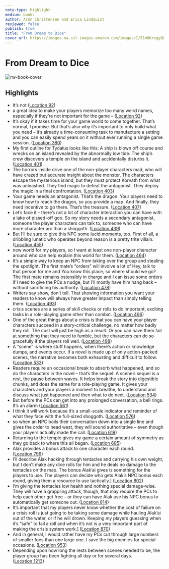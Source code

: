 ```yaml
---
note-type: highlight
medium: books
author: Aron Christensen and Erica Lindquist
reviewed: false
publish: true
title: "From Dream to Dice"
cover_url: https://images-na.ssl-images-amazon.com/images/I/51m6KrcgyQL._SL200_.jpg
---
```

# From Dream to Dice

![rw-book-cover](https://images-na.ssl-images-amazon.com/images/I/51m6KrcgyQL._SL200_.jpg)

## Highlights
- It’s not ([Location 92](https://readwise.io/to_kindle?action=open&asin=B07K3T2XB4&location=92))
- a great idea to make your players memorize too many weird names, especially if they’re not important for the game – ([Location 92](https://readwise.io/to_kindle?action=open&asin=B07K3T2XB4&location=92))
- It’s okay if it takes time for your game world to come together. That’s normal, I promise. But that’s also why it’s important to only build what you need – it’s already a time-consuming task to manufacture a setting and you can easily spend years on it without ever running a single game session. ([Location 380](https://readwise.io/to_kindle?action=open&asin=B07K3T2XB4&location=380))
- My first outline for Tydalus looks like this: A ship is blown off course and wrecks on an island revealed by the abnormally low tide. The ship’s crew discovers a temple on the island and accidentally disturbs it. ([Location 401](https://readwise.io/to_kindle?action=open&asin=B07K3T2XB4&location=401))
- The horrors inside drive one of the non-player characters mad, who will have crazed but accurate insight about the monster. The characters escape the mysterious island, but they must protect Korvath from what was unleashed. They find magic to defeat the antagonist. They deploy the magic in a final confrontation. ([Location 403](https://readwise.io/to_kindle?action=open&asin=B07K3T2XB4&location=403))
- Your game needs an antagonist. That’s the dragon. Your players need to know how to reach the dragon, so you provide a map. And finally, they need incentive to go there. That’s the treasure. ([Location 407](https://readwise.io/to_kindle?action=open&asin=B07K3T2XB4&location=407))
- Let’s face it – there’s not a lot of character interaction you can have with a lake of pissed-off goo. So my story needs a secondary antagonist, someone the player characters can talk to, someone who can have more character arc than a shoggoth. ([Location 439](https://readwise.io/to_kindle?action=open&asin=B07K3T2XB4&location=439))
- But I’ll be sure to give this NPC some lucid moments, too. First of all, a dribbling lunatic who operates beyond reason is a pretty trite villain. ([Location 455](https://readwise.io/to_kindle?action=open&asin=B07K3T2XB4&location=455))
- new world for my players, so I want at least one non-player character around who can help explain this world for them. ([Location 464](https://readwise.io/to_kindle?action=open&asin=B07K3T2XB4&location=464))
- It’s a simple way to keep an NPC from taking over the group and stealing the spotlight. The first mate’s “orders” will involve a lot of Hey, talk to that person for me and You know this place, so where should we go? The first mate remains ostensibly in charge and I can issue some orders if I need to give the PCs a nudge, but I’ll mostly have him hang back – without sacrificing his authority. ([Location 478](https://readwise.io/to_kindle?action=open&asin=B07K3T2XB4&location=478))
- Writers say show, don’t tell. That showing information you want your readers to know will always have greater impact than simply telling them. ([Location 493](https://readwise.io/to_kindle?action=open&asin=B07K3T2XB4&location=493))
- crisis scenes are a series of skill checks or rolls to do important, exciting tasks in a role-playing game other than combat. ([Location 496](https://readwise.io/to_kindle?action=open&asin=B07K3T2XB4&location=496))
- One of the great things about a crisis is that you can have your player characters succeed in a story-critical challenge, no matter how badly they roll. The cost will just be high as a result. Or you can have them fail at something that they need to fumble, but the characters can do so gracefully if the players roll well. ([Location 498](https://readwise.io/to_kindle?action=open&asin=B07K3T2XB4&location=498))
- A “scene” is where stuff happens, when there’s action or knowledge dumps, and events occur. If a novel is made up of only action-packed scenes, the narrative becomes both exhausting and difficult to follow. ([Location 533](https://readwise.io/to_kindle?action=open&asin=B07K3T2XB4&location=533))
- Readers require an occasional break to absorb what happened, and so do the characters in the novel – that’s the sequel. A scene’s sequel is a rest, the pause between waves. It helps break the story into digestible chunks, and does the same for a role-playing game. It gives your characters and your players a moment to breathe, to understand and discuss what just happened and then what to do next. ([Location 534](https://readwise.io/to_kindle?action=open&asin=B07K3T2XB4&location=534))
- But before the PCs can get into any prolonged conversation, a bell rings. It’s an alarm ([Location 561](https://readwise.io/to_kindle?action=open&asin=B07K3T2XB4&location=561))
- I think it will work because it’s a small-scale indicator and reminder of what they face with the full-sized shoggoth. ([Location 576](https://readwise.io/to_kindle?action=open&asin=B07K3T2XB4&location=576))
- so when an NPC boils their conversation down into a single line and gives the order to head west, they will sound authoritative – even though your players actually made the call. ([Location 619](https://readwise.io/to_kindle?action=open&asin=B07K3T2XB4&location=619))
- Returning to the temple gives my game a certain amount of symmetry as they go back to where this all began. ([Location 685](https://readwise.io/to_kindle?action=open&asin=B07K3T2XB4&location=685))
- Alak provides a bonus attack to one character each round. ([Location 799](https://readwise.io/to_kindle?action=open&asin=B07K3T2XB4&location=799))
- I’ll describe Alak hacking through tentacles and carrying his own weight, but I don’t make any dice rolls for him and he deals no damage to the tentacles on the map. The bonus Alak’ai gives is something for the players to use. The players can decide who gets Alak’s NPC bonus each round, giving them a resource to use tactically.] ([Location 802](https://readwise.io/to_kindle?action=open&asin=B07K3T2XB4&location=802))
- I’m giving the tentacles low health and nothing special damage-wise. They will have a grappling attack, though, that may require the PCs to help each other get free – or they can have Alak use his NPC bonus to automatically get someone out. ([Location 814](https://readwise.io/to_kindle?action=open&asin=B07K3T2XB4&location=814))
- It’s important that my players never know whether the cost of failure on a crisis roll is just going to be taking some damage while hauling Alak’ai out of the water, or if he will drown. Keeping my players guessing when it’s “safe” to fail a roll and when it’s not is a very important part of making the crisis system work.] ([Location 870](https://readwise.io/to_kindle?action=open&asin=B07K3T2XB4&location=870))
- And in general, I would rather have my PCs cut through large numbers of smaller foes than one large one. I save the big enemies for special occasions. ([Location 953](https://readwise.io/to_kindle?action=open&asin=B07K3T2XB4&location=953))
- Depending upon how long the rests between scenes needed to be, the player group has been fighting all day or for several days. ([Location 1213](https://readwise.io/to_kindle?action=open&asin=B07K3T2XB4&location=1213))
